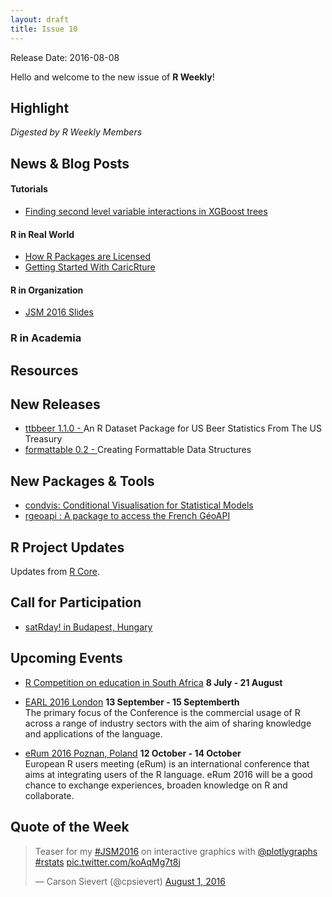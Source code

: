 ```yaml
---
layout: draft
title: Issue 10
---
```


Release Date: 2016-08-08

Hello and welcome to the new issue of **R Weekly**!

## Highlight

*Digested by R Weekly Members*



## News & Blog Posts

#### Tutorials

- [Finding second level variable interactions in XGBoost trees](http://projects.rajivshah.com/blog/2016/08/01/xgbfi/)  




#### R in Real World

- [How R Packages are Licensed](http://seankross.com/2016/08/02/How-R-Packages-are-Licensed.html)
- [Getting Started With CaricRture](https://rpubs.com/chrisbrunsdon/94923)

#### R in Organization

- [JSM 2016 Slides](https://github.com/kbroman/JSM2016slides)


### R in Academia




## Resources


## New Releases

- [ttbbeer 1.1.0 - ](https://cran.r-project.org/web/packages/ttbbeer/index.html) An R Dataset Package for US Beer Statistics From The US Treasury
- [formattable 0.2 - ](https://cran.r-project.org/web/packages/formattable/index.html) Creating Formattable Data Structures

## New Packages & Tools

- [condvis: Conditional Visualisation for Statistical Models](https://github.com/markajoc/condvis)
- [rgeoapi : A package to access the French GéoAPI](https://github.com/ColinFay/rgeoapi)

## R Project Updates

Updates from [R Core](http://developer.r-project.org/blosxom.cgi/R-devel/NEWS).



## Call for Participation

+ [satRday! in Budapest, Hungary](http://budapest.satrdays.org/#cfp)

## Upcoming Events


+ [R Competition on education in South Africa](http://www.r-bloggers.com/r-competition-on-education-in-south-africa-july-and-august-2016/) **8 July - 21 August** 

+ [EARL 2016 London](https://earlconf.com/)  **13 September - 15 Septemberth** <br>
The primary focus of the Conference is the commercial usage of R across a range of industry sectors with the aim of sharing knowledge and applications of the language.<br /> 

+ [eRum 2016 Poznan, Poland](http://erum.ue.poznan.pl/)  **12 October - 14 October** <br>
European R users meeting (eRum) is an international conference that aims at integrating users of the R language. eRum 2016 will be a good chance to exchange experiences, broaden knowledge on R and collaborate. <br /> 

## Quote of the Week

<blockquote class="twitter-tweet" data-lang="en"><p lang="en" dir="ltr">Teaser for my <a href="https://twitter.com/hashtag/JSM2016?src=hash">#JSM2016</a> on interactive graphics with <a href="https://twitter.com/plotlygraphs">@plotlygraphs</a> <a href="https://twitter.com/hashtag/rstats?src=hash">#rstats</a> <a href="https://t.co/koAqMg7t8j">pic.twitter.com/koAqMg7t8j</a></p>&mdash; Carson Sievert (@cpsievert) <a href="https://twitter.com/cpsievert/status/760153512621637632">August 1, 2016</a></blockquote>
<script async src="//platform.twitter.com/widgets.js" charset="utf-8"></script>

<p><small id="page_view">&nbsp;</small></p>
